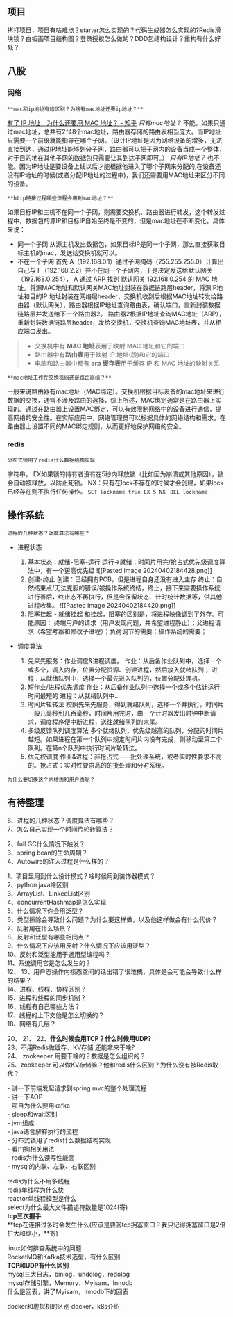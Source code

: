 
## 项目
拷打项目，项目有啥难点？starter怎么实现的？代码生成器怎么实现的?Redis滑块锁？白板画项目结构图？登录授权怎么做的？DDD包结构设计？重构有什么好处？  
## 八股

### 网络

```ad-question
**mac和ip地址有啥区别？为啥有mac地址还要ip地址？** 
```

 [有了 IP 地址，为什么还要用 MAC 地址？ - 知乎](https://www.zhihu.com/question/21546408)
*只有mac地址？* 不能。如果只通过mac地址，总共有2^48个mac地址，路由器存储的路由表相当庞大。而IP地址只需要一个前缀就能指导在哪个子网。（设计IP地址是因为网络设备的增多，无法直接到达，通过IP地址能够划分子网，路由器可以把子网内的设备当成一个整体，对于目的地在其他子网的数据包只需要让其到达子网即可。）
*只有IP地址？* 也不能。因为IP地址是要设备上线以后才能根据他进入了哪个子网来分配的,在设备还没有IP地址的时候(或者分配IP地址的过程中)，我们还需要用MAC地址来区分不同的设备。


```ad-question
**http链接过程哪些流程会用到mac地址？**
```

如果目标IP和主机不在同一个子网，则需要交换机、路由器进行转发，这个转发过程中，数据包的源IP和目标IP自始至终是不变的，但是mac地址在不断变化。具体来说：
- 同一个子网
  从源主机发出数据包，如果目标IP是同一个子网，那么直接获取目标主机的mac，发送给交换机就可以。
- 不在一个子网
  首先 A（192.168.0.1）通过子网掩码（255.255.255.0）计算出自己与 F（192.168.2.2）并不在同一个子网内，于是决定发送给默认网关（192.168.0.254）， A 通过 ARP 找到 默认网关 192.168.0.254 的 MAC 地址。将源MAC地址和默认网关MAC地址封装在数据链路层header，将源IP地址和目的IP 地址封装在网络层header，交换机收到后根据MAC地址转发给路由器（默认网关），路由器根据IP地址查询路由表，确认端口，重新封装数据链路层并发送给下一个路由器2。 路由器2根据IP地址查询MAC地址（ARP），重新封装数据链路层header，发给交换机，交换机查询MAC地址表，并从相应端口发出。

>- 交换机中有 **MAC 地址**表用于映射 MAC 地址和它的端口
>- 路由器中有**路由表**用于映射 IP 地址(段)和它的端口
>- 电脑和路由器中都有 **arp 缓存表**用于缓存 IP 和 MAC 地址的映射关系

```ad-question
**mac地址工作在交换机组还是路由器组？**  
```

一般来说路由器有mac地址（MAC绑定）。交换机根据目标设备的mac地址来进行数据的交换，通常不涉及路由的选择，综上所述，MAC绑定通常是在路由器上实现的。通过在路由器上设置MAC绑定，可以有效限制网络中的设备进行通信，提高网络的安全性。在实际应用中，网络管理员可以根据具体的网络结构和需求，在路由器上设置不同的MAC绑定规则，从而更好地保护网络的安全。

### redis
```ad-question
分布式锁用了redis什么数据结构实现  
```
字符串。
EX如果锁的持有者没有在5秒内释放锁（比如因为崩溃或其他原因），锁会自动被释放，以防止死锁。 NX：只有在lock不存在的时候才会创建，如果lock已经存在则不执行任何操作。
`SET lockname true EX 5 NX `
`DEL lockname`


## 操作系统

```ad-question
进程的几种状态？调度算法有哪些？  
```

- 进程状态
	1. 基本状态：就绪-阻塞-运行
		   运行->就绪：时间片用完/抢占式优先级调度算法中，有一个更高优先级
	   ![[Pasted image 20240402184428.png]]
	2. 创建-终止
	   创建：已经拥有PCB，但是进程自身还没有进入主存
	   终止：自然结束点/无法克服的错误/被操作系统终结，终止，接下来需要操作系统进行善后，终止态不再执行，但是会保留状态、计时统计数据等，供其他进程收集。
	   ![[Pasted image 20240402184420.png]]
	3. 阻塞挂起 - 就绪挂起
	   和挂起，阻塞的区别是，将进程映像调到了外存。可能原因：
	   终端用户的请求（用户发现问题，并希望进程静止）；父进程请求（希望考察和修改子进程）；负荷调节的需要；操作系统的需要；
	   
- 调度算法
	1. 先来先服务：作业调度&进程调度。
	   作业：从后备作业队列中，选择一个或多个，调入内存，位置分配资源、创建进程，然后放入就绪队列；
	   进程：从就绪队列中，选择一个最先进入队列的，位置分配处理机。
	2. 短作业/进程优先调度
	   作业：从后备作业队列中选择一个或多个估计运行时间最短的
	   进程：从就绪队列中...
	3. 时间片轮转法
	   按照先来先服务，得到就绪队列，选择一个并执行，时间片一般几毫秒到几百毫秒，时间片用完时，由一个计时器发出时钟中断请求，调度程序便中断进程，送往就绪队列的末尾。
	4. 多级反馈队列调度算法
	   多个就绪队列，优先级越高的队列，分配的时间片越短。如果进程在第一个队列中规定时间片内没有完成，则移动至第二个队列。在第n个队列中执行时间片轮转法。
	5. 优先权调度
	   作业&进程：非抢占式——批处理系统，或者实时性要求不高的。抢占式：实时性要求高的的批处理和分时系统。

```ad-question
为什么要切换这个内核态和用户态呢？  
```



## 有待整理

6、进程的几种状态？调度算法有哪些？  
7、怎么自己实现一个时间片轮转算法？ 


2、full GC什么情况下触发？  
3、spring bean的生命周期？  
4、Autowire的注入过程是什么样的？  



 


1、项目里用到什么设计模式？啥时候用到装饰器模式？  
2、python java啥区别  
3、ArrayList、LinkedList区别  
4、concurrentHashmap是怎么实现  
5、什么情况下你会用泛型？  
6、类型擦除会导致什么问题？为什么要这样做，以及他这样做会有什么代价？  
7、反射用在什么场景？  
8、反射和泛型有哪些相同点？  
9、什么情况下应该用反射？什么情况下应该用泛型？  
10、反射和泛型能用于通用型编程吗？  
11、系统调用它是怎么发生的？  
12、
13、用户态操作内核态空间的话出错了很难搞，具体是会可能会导致什么样的结果？  
14、进程、线程、协程区别？  
15、进程和线程的同步机制？  
16、线程有自己哪些方法？  
17、线程的上下文他是怎么切换的？  
18、网络有几层？  

20、
21、
22、**什么时候会用TCP？什么时候用UDP?**  
23、不用Redis做缓存、KV存储 还能拿来干啥?  
24、 zookeeper 用要干啥的？数据是怎么组织的？  
25、zookeeper 可以做KV存储嘛？他和redis什么区别？为什么没有被Redis取代？  
  
- 讲一下前端发起请求到spring mvc的整个处理流程  
- 讲一下AOP  
- 项目为什么要用kafka  
- sleep和wait区别  
- jvm组成  
- java语言解释执行的流程  
- 分布式锁用了redis什么数据结构实现  
- 看门狗相关用法  
- redis为什么读写性能高  
- mysql的内联、左联、右联区别  

redis为什么不用多线程  
redis单线程为什么快  
reactor单线程模型是什么  
select为什么最大文件描述符数量是1024(寄)  
**tcp三次握手**  
**tcp在连接过多时会发生什么(应该是要答tcp拥塞窗口？我只记得拥塞窗口是2倍扩大和缩小，**寄)  

linux如何排查系统中的问题  
RocketMQ和Kafka技术选型，有什么区别  
**TCP和UDP有什么区别**  
mysql三大日志，binlog，undolog，redolog  
mysql存储引擎，Memory，Myisam，Innodb  
什么是回表，讲了Myisam，Innodb下的回表 

docker和虚拟机的区别
docker，k8s介绍
